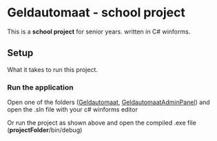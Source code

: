 # Geldautomaat - school project

This is a **school project** for senior years. written in C# winforms.

## Setup

What it takes to run this project.

### Run the application

Open one of the folders ([Geldautomaat](https://github.com/RheimerVanDijk/Geldautomaat/tree/master/Geldautomaat), [GeldautomaatAdminPanel](https://github.com/RheimerVanDijk/Geldautomaat/tree/master/GeldautomaatAdminPanel)) and open the .sln file with your c# winforms editor

Or run the project as shown above and open the compiled .exe file (**projectFolder**/bin/debug)
